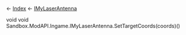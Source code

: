 ← [Index](Api-Index) ← [IMyLaserAntenna](Sandbox.ModAPI.Ingame.IMyLaserAntenna)

void void Sandbox.ModAPI.Ingame.IMyLaserAntenna.SetTargetCoords(coords)()